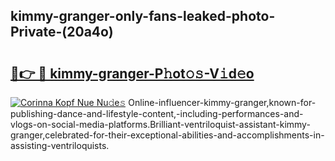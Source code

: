 ## kimmy-granger-only-fans​-leaked-photo​-Private-(20a4o)


# <h2><a href="https://mediaupload.pro?title=kimmy-granger&ref=git">🔗👉 🔴 kimmy-granger-P𝚑ot𝚘𝚜-V𝚒d𝚎o</a></h2>

[![Corinna Kopf Nue Nu𝚍e𝚜](https://i.imgur.com/0qMVB7G.gif)](https://mediaupload.pro?title=kimmy-granger&ref=git)
Online-influencer-kimmy-granger,known-for-publishing-dance-and-lifestyle-content,-including-performances-and-vlogs-on-social-media-platforms.Brilliant-ventriloquist-assistant-kimmy-granger,celebrated-for-their-exceptional-abilities-and-accomplishments-in-assisting-ventriloquists.  